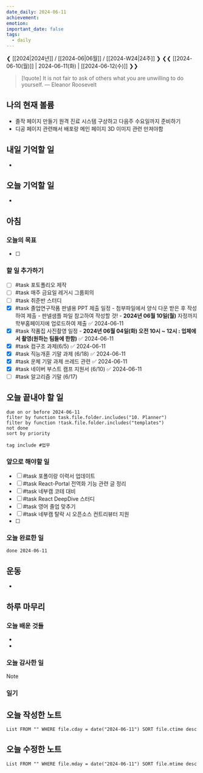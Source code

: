 ```yaml
---
date_daily: 2024-06-11
achievement: 
emotion: 
important_date: false
tags:
  - daily
---
```

❮ [[2024|2024년]] / [[2024-06|06월]] / [[2024-W24|24주]] ❯
❮❮ [[2024-06-10(월)]] | 2024-06-11(화) | [[2024-06-12(수)]] ❯❯

> [!quote] It is not fair to ask of others what you are unwilling to do yourself.
> — Eleanor Roosevelt
## 나의 현재 볼륨
* 졸작 페이지 만들기 원격 진료 시스템 구상하고 다음주 수요일까지 준비하기
* 디공 페이지 관련해서 배포랑 메인 페이지 3D 이미지 관련 만져야함
## 내일 기억할 일
- 
## 오늘 기억할 일
* 


## 아침

### 오늘의 목표

- [ ] 

### 할 일 추가하기

- [ ] #task 포토폴리오 제작
- [ ] #task 매주 금요일 레거시 그룹회의
- [ ] #task 취준반 스터디
- [x] #task 졸업연구작품 판넬용 PPT 제출 일정   - 첨부파일에서 양식 다운 받은 후 작성하여 제출   - 판넬샘플 파일 참고하여 작성할 것!   - **2024년 06월 10일(월)** 자정까지 학부홈페이지에 업로드하여 제출 ✅ 2024-06-11
- [x] #task 작품집 사진촬영 일정   - **2024년 06월 04일(화) 오전 10시 ~ 12시 : 업체에서 촬영(원하는 팀들에 한함)** ✅ 2024-06-11
- [x] #task 컴구조 과제(6/5) ✅ 2024-06-11
- [x] #task 직능개훈 기말 과제 (6/18) ✅ 2024-06-11
- [x] #task 운체 기말 과제 쓰레드 관련 ✅ 2024-06-11
- [x] #task 네이버 부스트 캠프 지원서 (6/10) ✅ 2024-06-11
- [ ] #task 알고리즘 기말 (6/17)

## 오늘 끝내야 할 일
```tasks
due on or before 2024-06-11
filter by function task.file.folder.includes("10. Planner")
filter by function !task.file.folder.includes("templates")
not done
sort by priority
```
```tasks
tag include #업무 
```

### 앞으로 해야할 일

- [ ] #task 포폴이랑 이력서 업데이트
- [ ] #task React-Portal 전역화 기능 관련 글 정리
- [ ] #task 네부캠 코테 대비
- [ ] #task React DeepDive 스터디
- [ ] #task 영어 졸업 맞추기
- [ ] #task 네부캠 탈락 시 오픈소스 컨트리뷰터 지원
- [ ] 


### 오늘 완료한 일
```tasks
done 2024-06-11
```

## 운동
- 

## 하루 마무리
### 오늘 배운 것들
- 
- 
### 오늘 감사한 일
>[!note]
>
### 일기

## 오늘 작성한 노트
```dataview
List FROM "" WHERE file.cday = date("2024-06-11") SORT file.ctime desc

```

## 오늘 수정한 노트
```dataview
List FROM "" WHERE file.mday = date("2024-06-11") SORT file.mtime desc


```